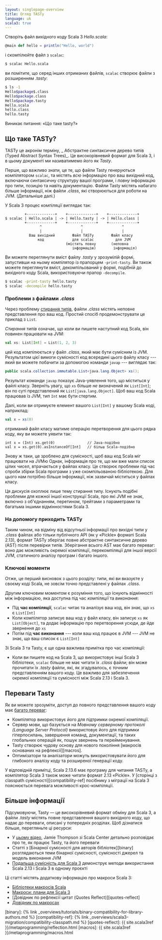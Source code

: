 ```yaml
---
layout: singlepage-overview
title: Огляд TASTy
language: uk
scala3: true
---
```

Створіть файл вихідного коду Scala 3 _Hello.scala_:

```scala
@main def hello = println("Hello, world")
```

і скомпілюйте файл з `scalac`:

```bash
$ scalac Hello.scala
```

ви помітите, що серед інших отриманих файлів, `scalac` створює файли з розширенням _.tasty_:

```bash
$ ls -1
Hello$package$.class
Hello$package.class
Hello$package.tasty
Hello.scala
hello.class
hello.tasty
```

Виникає питання: «Що таке tasty?»



## Що таке TASTy?

TASTy це акронім терміну, _ Абстрактне синтаксичне дерево типів (Typed Abstract Syntax Trees)_.
Це високорівневий формат для Scala 3, і в цьому документі ми називатимемо його як _Tasty_.

Перше, що важливо знати, це те, що файли Tasty генеруються компілятором `scalac`,
та містять _всю_ інформацію про ваш вихідний код, включаючи синтаксичну структуру вашої програми,
і _повну_ інформацію про типи, позицію та навіть документацію.
Файли Tasty містять набагато більше інформації, ніж файли _.class_, які створюються для роботи на JVM. (Детальніше далі.)

У Scala 3 процес компіляції виглядає так:

```text
         +-------------+    +-------------+    +-------------+
$ scalac | Hello.scala | -> | Hello.tasty | -> | Hello.class |
         +-------------+    +-------------+    +-------------+
                ^                  ^                  ^
                |                  |                  |
           Ваш вихідний        Файл TASTy        Файл класу
               код             для scalac          для JVM
                            (містить повну       (неповна
                               інформацію)        інформація)
```

Ви можете переглянути вміст файлу _.tasty_ у зрозумілій формі, запустивши на ньому компілятор із прапорцем `-print-tasty`.
Ви також можете переглянути вміст, декомпільований у формі, подібній до вихідного коду Scala, використовуючи прапор `-decompile`.
```bash
$ scalac -print-tasty hello.tasty
$ scalac -decompile hello.tasty
```

### Проблеми з файлами _.class_

Через проблему [стирання типів][erasure], файли _.class_ містять неповне представлення про ваш код.
Простий спосіб продемонструвати це приклад з `List`.

_Стирання типів_ означає, що коли ви пишете наступний код Scala, він повинен працювати на JVM:

```scala
val xs: List[Int] = List(1, 2, 3)
```

цей код компілюється у файл _.class_, який має бути сумісним із JVM. Результатом цієї вимоги сумісності код всередині цього файлу класу --- який ви можете побачити за допомогою команди `javap` --- виглядає так:

```java
public scala.collection.immutable.List<java.lang.Object> xs();
```

Результат команди `javap` показує Java-уявлення того, що міститься у файлі класу. Зверніть увагу, що `xs` більше _не_ визначений як `List[Int]`; він по суті представлений як `List[java.lang.Object]`. Щоб ваш код Scala працював із JVM, тип `Int` має бути стертим.

Далі, коли ви отримуєте елемент вашого `List[Int]` у вашому Scala коді, наприклад:

```scala
val x = xs(0)
```

отриманий файл класу матиме операцію перетворення для цього рядка коду, яку ви можете уявити так:

```
int x = (Int) xs.get(0)               // Java-подібно
val x = xs.get(0).asInstanceOf[Int]   // більш Scala-подібно
```

Знову ж таки, це зроблено для сумісності, щоб ваш код Scala міг працювати на JVMю
Однак, інформація про те, що ми вже мали список цілих чисел, втрачається у файлах класу.
Це створює проблеми під час спроби збірки Scala програми з уже скомпільованою бібліотекою.
Для цього нам потрібно більше інформації, ніж зазвичай міститься у файлах класу.

Ця дискусія охоплює лише тему стирання типу.
Існують подібні проблеми для кожної іншої конструкції Scala, про які JVM не знає, включно з об'єднанням, перетином, трейтами з параметрами та багатьма іншими відмінностями Scala 3.

### На допомогу приходить TASTy
Таким чином, на відміну від відсутньої інформації про вихідні типи у _.class_ файлах або тільки публічного API (як у «Pickle» форматі Scala 2.13), формат TASTy зберігає повне абстрактне синтаксичне дерево (AST) після перевірки типів.
Зберігання всього AST має багато переваг: воно дає можливість окремої компіляції, перекомпіляції для іншої версії JVM, статичного аналізу програм і багато іншого.

### Ключові моменти

Отже, це перший висновок з цього розділу: типи, які ви вказуєте у своєму коді Scala, не зовсім точно представлені у файлах _.class_.

Другим ключовим моментом є розуміння того, що існують відмінності між інформацією, яка доступна під час _компіляції_ та _виконання_:

- Під **час компіляції**, `scalac` читає та аналізує ваш код, він знає, що `xs` є `List[Int]`
- Коли компілятор записує ваш код у файл класу, він записує `xs` як `List[Object]`, та додає інформацію про перетворення усюди, де йде звернення до `xs`
- Потім під **час виконання** --- коли ваш код працює в JVM --- JVM не знає, що ваш список є `List[Int]`

Зі Scala 3 та Tasty, є ще одна важлива примітка про час компіляції:

- Коли ви пишете код на Scala 3, що використовує інші Scala 3 бібліотеки, `scalac` більше не має читати їх _.class_ файли; 
  він може прочитати їх _.tasty_ файли, які, як згадувалось, є _точним_ представленням вашого коду.
  Це важливо для забезпечення окремої компіляції та сумісності між Scala 2.13 і Scala 3.


## Переваги Tasty

Як ви можете зрозуміти, доступ до повного представлення вашого коду має [багато переваг][benefits]:

- Компілятор використовує його для підтримки окремої компіляції.
- Сервер мови, що базується на _Мовному серверному протоколі (Language Server Protocol)_ використовує його для підтримки гіперпосилань, завершення команд, документації, та таких глобальних операцій як, пошук звернень та перейменування.
- Tasty створює чудову основу для нового покоління [макросів основаних на рефлексії][macros].
- Оптимізатори та аналізатори можуть використовувати його для глибокого аналізу коду та розширеної генерації коду.

У відповідній примітці, Scala 2.13.6 має програму для читання TASTy, а компілятор Scala 3 також може читати формат 2.13 «Pickle».
У [сторінці з classpath сумісності][compatibility-ref] посібнику з міграції на Scala 3 пояснюється перевага можливості крос-компіляції.



## Більше інформації

Підсумовуючи, Tasty — це високорівневий формат обміну для Scala 3, а файли _.tasty_ містять повне представлення вашого вихідного коду, що надає до переваги, описані у попередніх розділах.
Щоб дізнатися більше, перегляньте ці ресурси:

- У [цьому відео](https://www.youtube.com/watch?v=YQmVrUdx8TU), Jamie Thompson зі Scala Center детально розповідає про те, як працює Tasty, та його переваги
- Статті з [Бінарної сумісності для авторів бібліотек][binary] розглядаються теми бінарної сумісності, сумісності джерел та модель виконання JVM
- [Подальша сумісність для Scala 3](https://www.scala-lang.org/blog/2020/11/19/scala-3-forward-compat.html) демонструє методи використання Scala 2.13 і Scala 3 в одному проєкті

Ці статті містять додаткову інформацію про макроси Scala 3:

- [Бібліотеки макросів Scala](https://scalacenter.github.io/scala-3-migration-guide/docs/macros/macro-libraries.html)
- [Макроси: плани для Scala 3](https://www.scala-lang.org/blog/2018/04/30/in-a-nutshell.html)
- [Довідник по рефлексії цитат (Quotes Reflect)][quotes-reflect]
- [Довідник по макросах](/scala3/guides/macros)

[benefits]: https://www.scala-lang.org/blog/2018/04/30/in-a-nutshell.html
[erasure]: https://www.scala-lang.org/files/archive/spec/2.13/03-types.html#type-erasure
[binary]: {% link _overviews/tutorials/binary-compatibility-for-library-authors.md %}
[compatibility-ref]: {% link _overviews/scala3-migration/compatibility-classpath.md %}
[quotes-reflect]: {{ site.scala3ref }}/metaprogramming/reflection.html
[macros]: {{ site.scala3ref }}/metaprogramming/macros.html

